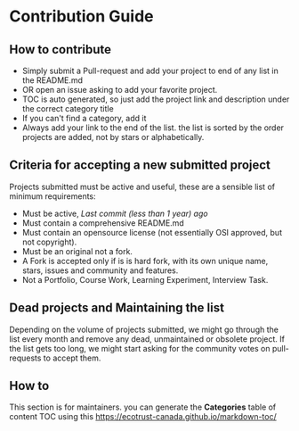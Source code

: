# Contribution Guide

## How to contribute

- Simply submit a Pull-request and add your project to end of any list in the README.md
- OR open an issue asking to add your favorite project.
- TOC is auto generated, so just add the project link and description under the correct category title
- If you can't find a category, add it
- Always add your link to the end of the list. the list is sorted by the order projects are added, not by stars or alphabetically.

## Criteria for accepting a new submitted project

Projects submitted must be active and useful, these are a sensible list of minimum requirements:
- Must be active, *Last commit (less than 1 year) ago*
- Must contain a comprehensive README.md
- Must contain an opensource license (not essentially OSI approved, but not copyright).
- Must be an original not a fork.
- A Fork is accepted only if is is hard fork, with its own unique name, stars, issues and community and features.
- Not a Portfolio, Course Work, Learning Experiment, Interview Task.

## Dead projects and Maintaining the list

Depending on the volume of projects submitted, we might go through the list every month and remove any dead, unmaintained or obsolete project.
If the list gets too long, we might start asking for the community votes on pull-requests to accept them.

## How to

This section is for maintainers. you can generate the **Categories** table of content TOC using this https://ecotrust-canada.github.io/markdown-toc/

